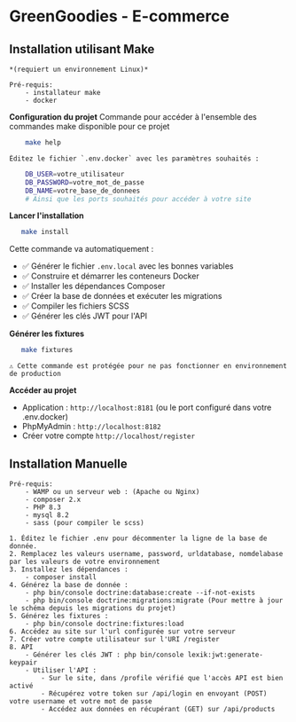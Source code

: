 # GreenGoodies - E-commerce

## Installation utilisant Make
    *(requiert un environnement Linux)*

    Pré-requis: 
        - installateur make
        - docker

   **Configuration du projet**
    Commande pour accéder à l'ensemble des commandes make disponible pour ce projet
```bash
    make help
```

    Éditez le fichier `.env.docker` avec les paramètres souhaités :
```bash
    DB_USER=votre_utilisateur
    DB_PASSWORD=votre_mot_de_passe
    DB_NAME=votre_base_de_donnees
    # Ainsi que les ports souhaités pour accéder à votre site
```

   **Lancer l'installation**
```bash
   make install
```
   Cette commande va automatiquement :
   - ✅ Générer le fichier `.env.local` avec les bonnes variables
   - ✅ Construire et démarrer les conteneurs Docker
   - ✅ Installer les dépendances Composer
   - ✅ Créer la base de données et exécuter les migrations
   - ✅ Compiler les fichiers SCSS
   - ✅ Générer les clés JWT pour l'API

   **Générer les fixtures**
```bash
   make fixtures
```
    ⚠️ Cette commande est protégée pour ne pas fonctionner en environnement de production

   **Accéder au projet**
   - Application : `http://localhost:8181` (ou le port configuré dans votre .env.docker)
   - PhpMyAdmin : `http://localhost:8182` 
   - Créer votre compte `http://localhost/register`

## Installation Manuelle

    Pré-requis: 
        - WAMP ou un serveur web : (Apache ou Nginx)
        - composer 2.x
        - PHP 8.3
        - mysql 8.2
        - sass (pour compiler le scss)

    1. Éditez le fichier .env pour décommenter la ligne de la base de donnée.
    2. Remplacez les valeurs username, password, urldatabase, nomdelabase par les valeurs de votre environnement
    3. Installez les dépendances : 
        - composer install
    4. Générez la base de donnée :
        - php bin/console doctrine:database:create --if-not-exists
        - php bin/console doctrine:migrations:migrate (Pour mettre à jour le schéma depuis les migrations du projet)
    5. Générez les fixtures : 
        - php bin/console doctrine:fixtures:load
    6. Accédez au site sur l'url configurée sur votre serveur
    7. Créer votre compte utilisateur sur l'URI /register
    8. API
        - Générer les clés JWT : php bin/console lexik:jwt:generate-keypair
        - Utiliser l'API :
            - Sur le site, dans /profile vérifié que l'accès API est bien activé
            - Récupérez votre token sur /api/login en envoyant (POST) votre username et votre mot de passe
            - Accédez aux données en récupérant (GET) sur /api/products







